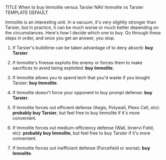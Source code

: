 TITLE When to buy Immolite versus Tarsier
NAV Immolite vs Tarsier
TEMPLATE DEFAULT

Immolite is an interesting unit. In a vacuum, it's very slightly stronger than Tarsier, but in practice, it can be much worse or much better depending on the circumstances. Here's how I decide which one to buy. Go through these steps in order, and once you get an answer, you stop.

1. If Tarsier's buildtime can be taken advantage of to deny absorb: **buy Tarsier**.

2. If Immolite's finesse exploits the enemy or forces them to make sacrifices to avoid being exploited: **buy Immolite**.

3. If Immolite allows you to spend tech that you'd waste if you bought Tarsier: **buy Immolite**.

4. If Immolite doesn't force your opponent to buy prompt defense: **buy Tarsier**.

5. If Immolite forces out efficient defense (Aegis, Polywall, Plexo Cell, etc): **probably buy Tarsier**, but feel free to buy Immolite if it's more convenient.

6. If Immolite forces out medium-efficiency defense (Wall, Innervi Field, etc): **probably buy Immolite**, but feel free to buy Tarsier if it's more convenient.

7. If Immolite forces out inefficient defense (Forcefield or worse): **buy Immolite**.
